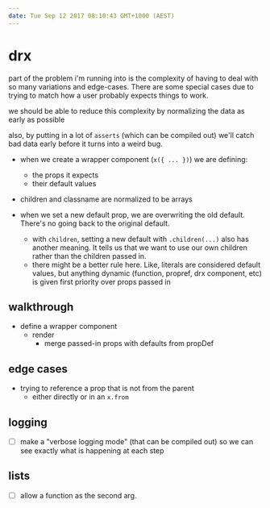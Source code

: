 ```yaml
---
date: Tue Sep 12 2017 08:10:43 GMT+1000 (AEST)
---
```


# drx

part of the problem i'm running into is the complexity of having to deal with so many variations and edge-cases. There are some special cases due to trying to match how a user probably expects things to work.

we should be able to reduce this complexity by normalizing the data as early as possible

also, by putting in a lot of `asserts` (which can be compiled out) we'll catch bad data early before it turns into a weird bug.

- when we create a wrapper component (`x({ ... })`) we are defining:
  - the props it expects
  - their default values

- children and classname are normalized to be arrays
- when we set a new default prop, we are overwriting the old default. There's no going back to the original default.
  - with `children`, setting a new default with `.children(...)` also has another meaning. It tells us that we want to use our own children rather than the children passed in.
  - there might be a better rule here. Like, literals are considered default values, but anything dynamic (function, propref, drx component, etc) is given first priority over props passed in

## walkthrough

- define a wrapper component
  - render
    - merge passed-in props with defaults from propDef

## edge cases

- trying to reference a prop that is not from the parent
  - either directly or in an `x.from`

## logging

- [ ] make a "verbose logging mode" (that can be compiled out) so we can see exactly what is happening at each step

## lists

- [ ] allow a function as the second arg.

